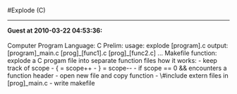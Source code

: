 #Explode (C)
<hr>
<b>Guest at 2010-03-22 04:53:36:</b><br /><br />
Computer Program
Language: C
Prelim:
usage: explode [program].c
output: [program]_main.c [prog]_[func1].c [prog]_[func2.c] ... Makefile
function: explode a C progam file into separate function files
how it works:
- keep track of scope
    - { = scope++
    - } = scope--
    - if scope == 0 && encounters a function header
        - open new file and copy function
    - \#include extern files in [prog]_main.c
    - write makefile
